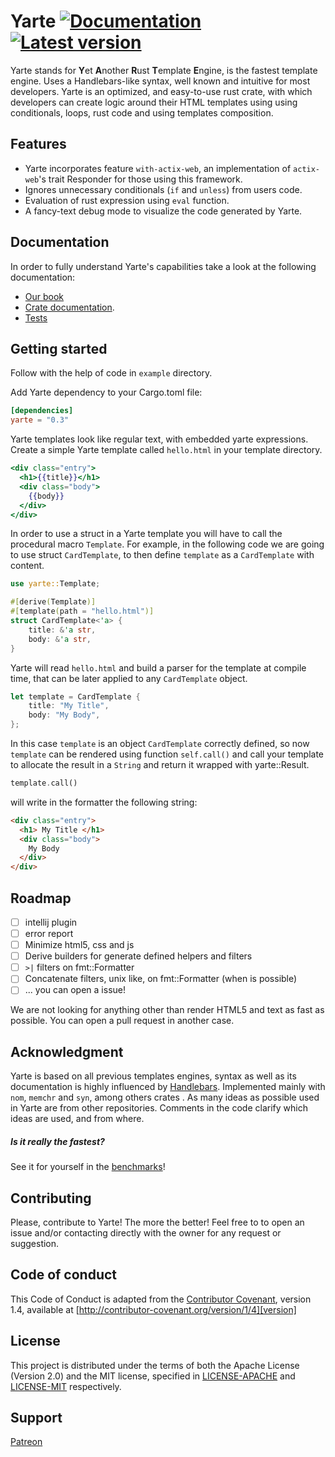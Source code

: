 # Yarte [![Documentation](https://docs.rs/yarte/badge.svg)](https://docs.rs/yarte/) [![Latest version](https://img.shields.io/crates/v/yarte.svg)](https://crates.io/crates/yarte)
Yarte stands for **Y**et **A**nother **R**ust **T**emplate **E**ngine, 
is the fastest template engine. Uses a Handlebars-like syntax, 
well known and intuitive for most developers. Yarte is an optimized, and easy-to-use 
rust crate, with which developers can create logic around their 
HTML templates using using conditionals, loops, rust code 
and using templates composition. 

## Features
- Yarte incorporates feature `with-actix-web`, an 
implementation of `actix-web`'s trait Responder for those using this framework.
- Ignores unnecessary conditionals (`if` and `unless`) from users code.
- Evaluation of rust expression using `eval` function.
- A fancy-text debug mode to visualize the code generated by Yarte.

## Documentation
In order to  fully understand Yarte's capabilities take a look at the following documentation:
 - [Our book](https://yarte.netlify.com/)
 - [Crate documentation](https://docs.rs/yarte/).
 - [Tests](./yarte/tests)

## Getting started
Follow with the help of code in `example` directory.

Add Yarte dependency to your Cargo.toml file:

```toml
[dependencies]
yarte = "0.3"
```
Yarte templates look like regular text, with embedded yarte expressions. 
Create a simple Yarte template called `hello.html` in your template directory.

```handlebars
<div class="entry">
  <h1>{{title}}</h1>
  <div class="body">
    {{body}}
  </div>
</div>
```


In order to use a struct in a Yarte template  you will have to call 
the procedural macro `Template`. For example, in the following 
code we are going to use struct `CardTemplate`, to then 
define `template` as a `CardTemplate` with content. 

```rust
use yarte::Template;

#[derive(Template)]
#[template(path = "hello.html")]
struct CardTemplate<'a> {
    title: &'a str,
    body: &'a str,
}
```
Yarte will read `hello.html` and build a parser for the template at compile time,
that can be later applied to any `CardTemplate` object.

```rust
let template = CardTemplate {
    title: "My Title",
    body: "My Body",
};
```

In this case `template` is an object `CardTemplate` correctly defined, so now `template` 
can be rendered using function `self.call()` and call your template to allocate the 
result in a `String` and return it wrapped with yarte::Result.

```rust
template.call()
```
will write in the formatter the following string:
```html
<div class="entry">
  <h1> My Title </h1>
  <div class="body">
    My Body
  </div>
</div>
```

## Roadmap
- [ ] intellij plugin
- [ ] error report
- [ ] Minimize html5, css and js
- [ ] Derive builders for generate defined helpers and filters
- [ ] `>|` filters on fmt::Formatter
- [ ] Concatenate filters, unix like, on fmt::Formatter (when is possible)
- [ ] ... you can open a issue!

We are not looking for anything other than render HTML5 and text as fast as possible. 
You can open a pull request in another case.

## Acknowledgment
Yarte is based on all previous templates engines, syntax as well as its documentation 
is highly influenced by [Handlebars][handlebars]. Implemented mainly with `nom`, 
`memchr` and `syn`, among others crates . As many ideas as possible used in 
Yarte are from other repositories. Comments in the code clarify which ideas are used, 
and  from where.


##### Is it really the fastest?
 See it for yourself in the [benchmarks][bench]!

[bench]: https://gitlab.com/botika/template-benchmarks-rs
[handlebars]: https://handlebarsjs.com/ 

## Contributing

Please, contribute to Yarte! The more the better! Feel free to to open an issue and/or contacting directly with the 
owner for any request or suggestion.


## Code of conduct
This Code of Conduct is adapted from the [Contributor Covenant][homepage], version 1.4, available at [http://contributor-covenant.org/version/1/4][version]

[homepage]: http://contributor-covenant.org
[version]: http://contributor-covenant.org/version/1/4/

## License
This project is distributed under the terms of both the Apache License (Version 2.0) and the MIT license, specified in 
[LICENSE-APACHE](LICENSE-APACHE) and [LICENSE-MIT](LICENSE-MIT) respectively.

## Support
[Patreon][patreon]

[patreon]: https://www.patreon.com/r_iendo 